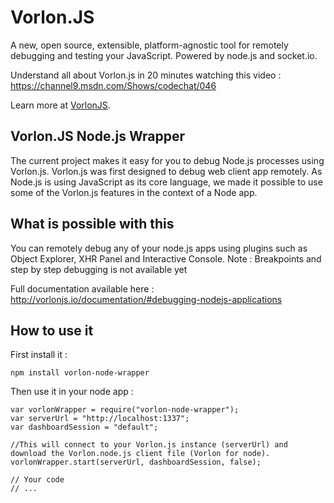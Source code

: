 # Vorlon.JS

A new, open source, extensible, platform-agnostic tool for remotely debugging and testing your JavaScript. Powered by node.js and socket.io.

Understand all about Vorlon.js in 20 minutes watching this video : https://channel9.msdn.com/Shows/codechat/046

Learn more at [VorlonJS](http://vorlonjs.com).

## Vorlon.JS Node.js Wrapper

The current project makes it easy for you to debug Node.js processes using Vorlon.js.
Vorlon.js was first designed to debug web client app remotely. 
As Node.js is using JavaScript as its core language, we made it possible to use some of the Vorlon.js features in the context of a Node app.

## What is possible with this

You can remotely debug any of your node.js apps using plugins such as Object Explorer, XHR Panel and Interactive Console.
Note : Breakpoints and step by step debugging is not available yet

Full documentation available here : http://vorlonjs.io/documentation/#debugging-nodejs-applications

## How to use it 

First install it : 

``` 
npm install vorlon-node-wrapper
```

Then use it in your node app :

```
var vorlonWrapper = require("vorlon-node-wrapper");
var serverUrl = "http://localhost:1337";
var dashboardSession = "default";

//This will connect to your Vorlon.js instance (serverUrl) and download the Vorlon.node.js client file (Vorlon for node).
vorlonWrapper.start(serverUrl, dashboardSession, false);

// Your code
// ...
```